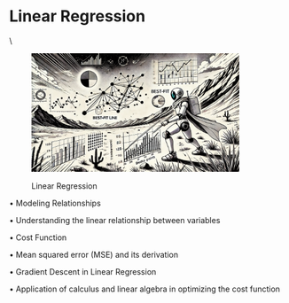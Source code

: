 # Linear Regression

\


<div align="left">

<figure><img src="../../.gitbook/assets/image (26).png" alt="" width="375"><figcaption><p>Linear Regression</p></figcaption></figure>

</div>



• Modeling Relationships

• Understanding the linear relationship between variables

• Cost Function

• Mean squared error (MSE) and its derivation

• Gradient Descent in Linear Regression

• Application of calculus and linear algebra in optimizing the cost function
